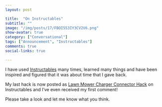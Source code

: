 ```yaml
---
layout: post

title:  "On Instructables"
subtitle: ""
image: "/img/posts/17/FBOI553IY3CV2V6.png"
show-avatar: true
category: ["Conversational"]
tags: ["Announcement", "Instructables"]
comments: true
social-links: true

---
```

I have used [Instructables](http://www.instructables.com/) many times, learned many things and have been inspired and figured that it was about time that I gave back.

My last hack is now posted as [Lawn Mower Charger Connector Hack](http://www.instructables.com/id/Lawn-Mower-Charger-Connector-Hack/) on Instructables and I’ve even received my first comment!

Please take a look and let me know what you think.
